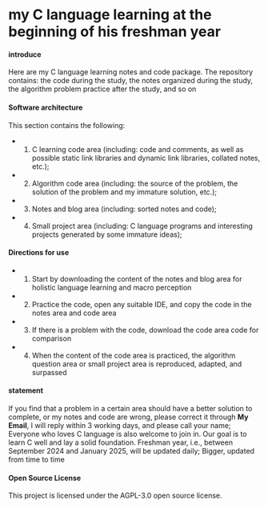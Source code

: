 # my C language learning at the beginning of his freshman year
#### introduce
Here are my C language learning notes and code package. The repository contains: the code during the study, the notes organized during the study, the algorithm problem practice after the study, and so on

#### Software architecture
This section contains the following:
- 1. C learning code area (including: code and comments, as well as possible static link libraries and dynamic link libraries, collated notes, etc.);
- 2. Algorithm code area (including: the source of the problem, the solution of the problem and my immature solution, etc.);
- 3. Notes and blog area (including: sorted notes and code);
- 4. Small project area (including: C language programs and interesting projects generated by some immature ideas);
#### Directions for use
- 1. Start by downloading the content of the notes and blog area for holistic language learning and macro perception
- 2. Practice the code, open any suitable IDE, and copy the code in the notes area and code area
- 3. If there is a problem with the code, download the code area code for comparison
- 4. When the content of the code area is practiced, the algorithm question area or small project area is reproduced, adapted, and surpassed
#### statement
If you find that a problem in a certain area should have a better solution to complete, or my notes and code are wrong, please correct it through **My Email**, I will reply within 3 working days, and please call your name; Everyone who loves C language is also welcome to join in.
Our goal is to learn C well and lay a solid foundation.
Freshman year, i.e., between September 2024 and January 2025, will be updated daily;
Bigger, updated from time to time

#### Open Source License
This project is licensed under the AGPL-3.0 open source license.